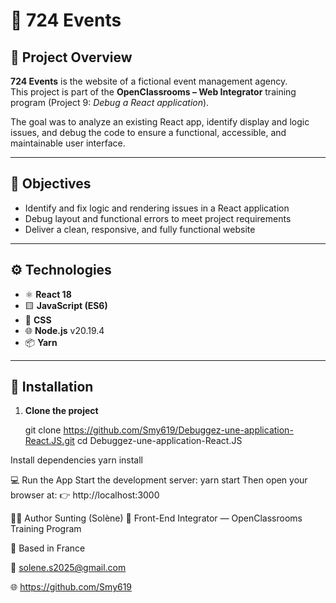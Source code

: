 # 🧩 724 Events

## 📝 Project Overview
**724 Events** is the website of a fictional event management agency.  
This project is part of the **OpenClassrooms – Web Integrator** training program (Project 9: *Debug a React application*).  

The goal was to analyze an existing React app, identify display and logic issues, and debug the code to ensure a functional, accessible, and maintainable user interface.

---

## 🎯 Objectives
- Identify and fix logic and rendering issues in a React application  
- Debug layout and functional errors to meet project requirements  
- Deliver a clean, responsive, and fully functional website  

---

## ⚙️ Technologies
- ⚛️ **React 18**
- 🟨 **JavaScript (ES6)**
- 🎨 **CSS**
- 🌐 **Node.js** v20.19.4
- 📦 **Yarn**

---

## 🚀 Installation

1. **Clone the project**

   git clone https://github.com/Smy619/Debuggez-une-application-React.JS.git
   cd Debuggez-une-application-React.JS
   
Install dependencies
yarn install

💻 Run the App
Start the development server:
yarn start
Then open your browser at:
👉 http://localhost:3000

👩‍💻 Author
Sunting (Solène)
🎨 Front-End Integrator — OpenClassrooms Training Program

📍 Based in France

📧 solene.s2025@gmail.com

🌐 https://github.com/Smy619
